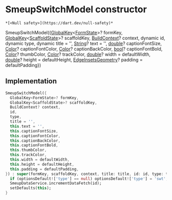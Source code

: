 


# SmeupSwitchModel constructor




    *[<Null safety>](https://dart.dev/null-safety)*



SmeupSwitchModel({[GlobalKey](https://api.flutter.dev/flutter/widgets/GlobalKey-class.html)&lt;[FormState](https://api.flutter.dev/flutter/widgets/FormState-class.html)>? formKey, [GlobalKey](https://api.flutter.dev/flutter/widgets/GlobalKey-class.html)&lt;[ScaffoldState](https://api.flutter.dev/flutter/material/ScaffoldState-class.html)>? scaffoldKey, [BuildContext](https://api.flutter.dev/flutter/widgets/BuildContext-class.html)? context, dynamic id, dynamic type, dynamic title = '', [String](https://api.flutter.dev/flutter/dart-core/String-class.html)? text = '', [double](https://api.flutter.dev/flutter/dart-core/double-class.html)? captionFontSize, [Color](https://api.flutter.dev/flutter/dart-ui/Color-class.html)? captionFontColor, [Color](https://api.flutter.dev/flutter/dart-ui/Color-class.html)? captionBackColor, [bool](https://api.flutter.dev/flutter/dart-core/bool-class.html)? captionFontBold, [Color](https://api.flutter.dev/flutter/dart-ui/Color-class.html)? thumbColor, [Color](https://api.flutter.dev/flutter/dart-ui/Color-class.html)? trackColor, [double](https://api.flutter.dev/flutter/dart-core/double-class.html)? width = defaultWidth, [double](https://api.flutter.dev/flutter/dart-core/double-class.html)? height = defaultHeight, [EdgeInsetsGeometry](https://api.flutter.dev/flutter/painting/EdgeInsetsGeometry-class.html)? padding = defaultPadding})





## Implementation

```dart
SmeupSwitchModel({
  GlobalKey<FormState>? formKey,
  GlobalKey<ScaffoldState>? scaffoldKey,
  BuildContext? context,
  id,
  type,
  title = '',
  this.text = '',
  this.captionFontSize,
  this.captionFontColor,
  this.captionBackColor,
  this.captionFontBold,
  this.thumbColor,
  this.trackColor,
  this.width = defaultWidth,
  this.height = defaultHeight,
  this.padding = defaultPadding,
}) : super(formKey, scaffoldKey, context, title: title, id: id, type: type) {
  if (optionsDefault!['type'] == null) optionsDefault!['type'] = 'swt';
  SmeupDataService.incrementDataFetch(id);
  setDefaults(this);
}
```







